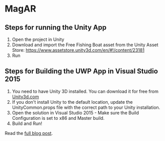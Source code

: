 # MagAR

## Steps for running the Unity App
1. Open the project in Unity
2. Download and import the Free Fishing Boat asset from the Unity Asset Store: https://www.assetstore.unity3d.com/en/#!/content/23181
3. Run

## Steps for Building the UWP App in Visual Studio 2015
1. You need to have Unity 3D installed. You can download it for free from [Unity3d.com](http://unity3d.com)
2. If you don't install Unity to the default location, update the UnityCommon.props file with the correct path to your Unity installation.
3. Open the solution in Visual Studio 2015 - Make sure the Build Configuration is set to x86 and Master build.
4. Build and Run!

Read the [full blog post](https://blogs.windows.com/buildingapps/2016/10/12/how-to-develop-augmented-reality-apps-with-vuforia-for-windows-10/).

